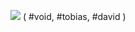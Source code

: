 **![](https://lh7-rt.googleusercontent.com/docsz/AD_4nXfGfVlkaQV5PmSZMgSMBNkfqw9Q6ThLSYqwu_trqskfuXWRQVjHpL5OTzDNNNIu_SSF5qdBqkS9YSR9UEOxYPBRUQ1Ah8eOTqQQAFX6dJO3tSgrqUluvKtY5uqnrFzcTjqteMdE?key=ArE9gjGx41F-QdnnpTPqXmu4)**
( #void, #tobias, #david )